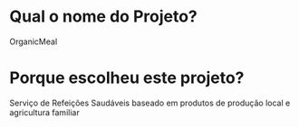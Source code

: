 # Qual o nome do Projeto?
 OrganicMeal
# Porque escolheu este projeto?
Serviço de Refeições Saudáveis baseado em produtos de produção local e agricultura familiar
